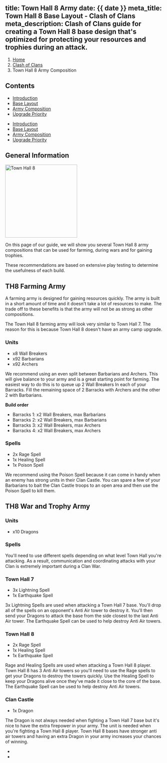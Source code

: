 title: Town Hall 8 Army
date: {{ date }}
meta_title: Town Hall 8 Base Layout - Clash of Clans
meta_description: Clash of Clans guide for creating a Town Hall 8 base design that's optimized for protecting your resources and trophies during an attack.
---
<ol class="breadcrumb hidden-xs"><li><a href="/">Home</a></li><li><a href="/clash-of-clans/">Clash of Clans</a></li><li class="active">Town Hall 8 Army Composition</li></ol>

<h2 class="page-header">Contents</h2>

<ul class="nav nav-pills hidden-xs"><li role="presentation"><a href="/clash-of-clans/town-hall-8-guide/">Introduction</a></li><li role="presentation"><a href="/clash-of-clans/town-hall-8-base/">Base Layout</a></li><li role="presentation" class="active"><a href="/clash-of-clans/town-hall-8-army/">Army Composition</a></li><li role="presentation"><a href="/clash-of-clans/town-hall-8-upgrade-priority/">Upgrade Priority</a></li></ul>

<ul class="nav nav-pills nav-stacked visible-xs-block"><li role="presentation"><a href="/clash-of-clans/town-hall-8-guide/">Introduction</a></li><li role="presentation"><a href="/clash-of-clans/town-hall-8-base/">Base Layout</a></li><li role="presentation" class="active"><a href="/clash-of-clans/town-hall-8-army/">Army Composition</a></li><li role="presentation"><a href="/clash-of-clans/town-hall-8-upgrade-priority/">Upgrade Priority</a></li></ul>

<h2 class="page-header">General Information</h2>

<img src="http://game-brain.com/images/clash-of-clans/town-hall-8-guide/Town-Hall-8.png" alt="Town Hall 8" title="Town Hall 8" width="230" height="233" class="alignleft" />

<p>On this page of our guide, we will show you several Town Hall 8 army compositions that can be used for farming, during wars and for gaining trophies.</p>

<p>These recommendations are based on extensive play testing to determine the usefulness of each build.</p>

<div style="clear:both"></div>

<h2 class="page-header">TH8 Farming Army</h2>

<p>A farming army is designed for gaining resources quickly. The army is built in a short amount of time and it doesn't take a lot of resources to make. The trade off to these benefits is that the army will not be as strong as other compositions.</p>

The Town Hall 8 farming army will look very similar to Town Hall 7. The reason for this is because Town Hall 8 doesn't have an army camp upgrade.

<h3>Units</h3>

- x8 Wall Breakers
- x92 Barbarians
- x92 Archers

<p>We recommend using an even split between Barbarians and Archers. This will give balance to your army and is a great starting point for farming. The easiest way to do this is to queue up 2 Wall Breakers In each of your Barracks. Fill the remaining space of 2 Barracks with Archers and the other 2 with Barbarians.</p>

**Build order**

- Barracks 1: x2 Wall Breakers, max Barbarians
- Barracks 2: x2 Wall Breakers, max Barbarians
- Barracks 3: x2 Wall Breakers, max Archers
- Barracks 4: x2 Wall Breakers, max Archers

<h3>Spells</h3>

- 2x Rage Spell
- 1x Healing Spell
- 1x Poison Spell

We recommend using the Poison Spell because it can come in handy when an enemy has strong units in their Clan Castle. You can spare a few of your Barbarians to bait the Clan Castle troops to an open area and then use the Poison Spell to kill them.

<h2 class="page-header">TH8 War and Trophy Army</h2>

<h3>Units</h3>

- x10 Dragons

<h3>Spells</h3>

You'll need to use different spells depending on what level Town Hall you're attacking. As a result, communication and coordinating attacks with your Clan is extremely important during a Clan War.

<h3>Town Hall 7</h3>

- 3x Lightning Spell
- 1x Earthquake Spell

3x Lightning Spells are used when attacking a Town Hall 7 base. You'll drop all of the spells on an opponent's Anti Air tower to destroy it. You'll then send your Dragons to attack the base from the side closest to the last Anti Air tower. The Earthquake Spell can be used to help destroy Anti Air towers.

<h3>Town Hall 8</h3>

- 2x Rage Spell
- 1x Healing Spell
- 1x Earthquake Spell

Rage and Healing Spells are used when attacking a Town Hall 8 player. Town Hall 8 has 3 Anti Air towers so you'll need to use the Rage spells to get your Dragons to destroy the towers quickly. Use the Healing Spell to keep your Dragons alive once they've made it close to the core of the base. The Earthquake Spell can be used to help destroy Anti Air towers.

<h3>Clan Castle</h3>

- 1x Dragon

<p>The Dragon is not always needed when fighting a Town Hall 7 base but it's nice to have the extra firepower in your army. The unit is needed when you're fighting a Town Hall 8 player. Town Hall 8 bases have stronger anti air towers and having an extra Dragon in your army increases your chances of winning.</p>

<nav><ul class="pager"><li class="previous"><a href="/clash-of-clans/town-hall-8-base/"><span class="glyphicon glyphicon-chevron-left" aria-hidden="true"></span></a></li><li class="next"><a href="/clash-of-clans/town-hall-8-upgrade-priority/"><span class="glyphicon glyphicon-chevron-right" aria-hidden="true"></span></a></li></ul></nav>
